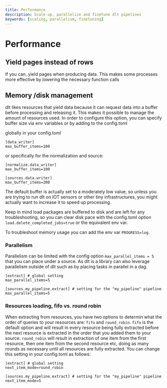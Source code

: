 ```yaml
---
title: Performance
description: Scale-up, parallelize and finetune dlt pipelines
keywords: [scaling, parallelism, finetuning]
---
```


# Performance

## Yield pages instead of rows

If you can, yield pages when producing data. This makes some processes more effective by lowering the necessary function calls

## Memory /disk management

dlt likes resources that yield data because it can request data into a buffer before processing and releasing it. This makes it possible to manage the amount of resources used. In order to configure this option, you can specify buffer size via env variables or by adding to the config.toml

globally in your config.toml

```
[data_writer]
max_buffer_items=100
```

or specifically for the normalization and source:

```
[normalize.data_writer]
max_buffer_items=100

[sources.data_writer]
max_buffer_items=200
```

The default buffer is actually set to a moderately low value, so unless you are trying to run dlt on IOT sensors or other tiny infrastructures, you might actually want to increase it to speed up processing.

Keep in mind load packages are buffered to disk and are left for any troubleshooting, so you can clear disk pace with the config.toml option `load.delete_completed_jobs=true` or the equivalent env var.

To troubleshoot memory usage you can add the env var `PROGRESS=log`.

### Parallelism

Parallelism can be limited with the config option `max_parallel_items = 5` that you can place under a source. As dlt is a library can also leverage parallelism outside of dlt such as by placing tasks in parallel in a dag.

```
[extract] # global setting
max_parallel_items=5

[sources.my_pipeline.extract] # setting for the "my_pipeline" pipeline
max_parallel_items=5
```

### Resources loading, fifo vs. round robin
When extracting from resources, you have two options to determin what the order of queries to your resources are: `fifo` and `round_robin`. `fifo` is the default option and will result in every resource being fully extracted before the next resource is extracted in the order that you added them to your source. `round_robin` will result in extraction of one item from the first resource, then one item from the second resource etc, doing as many rounds as necessary until all resources are fully extracted. You can change this setting in your config.toml as follows:


```
[extract] # global setting
next_item_mode=round_robin

[sources.my_pipeline.extract] # setting for the "my_pipeline" pipeline
next_item_mode=5
```
